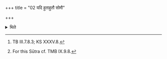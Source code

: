 +++
title = "02 यदि हुताहुतौ सोमौ"

+++

<details><summary>थिते</summary>

2. If the Soma (-scoop) out which a libation is made and the one out of which no libation is made are mixed together having taken away a burning ember (from the Āhavanīya-fire) within the enclosing sticks, having offered a libation (of the mixed Soma) on the ember with yajñasya hi stha r̥tviyāvindrāgnī...[^1] he should give the Soma to the concerned priest for drinking.[^2]  


[^1]: TB III.7.8.3; KS XXXV.8.  

[^2]: For this Sūtra cf. TMB IX.9.8. 
</details>
